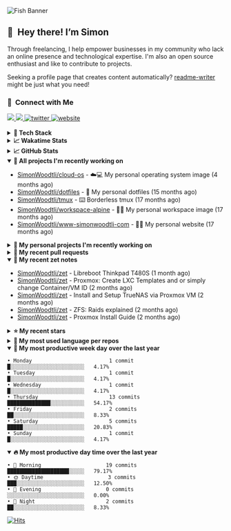 ![Fish Banner](assets/fish.webp)

## 👋 &nbsp;Hey there! I’m Simon

Through freelancing, I help empower businesses in my community who lack
an online presence and technological expertise. I'm also an open source
enthusiast and like to contribute to projects.

Seeking a profile page that creates content automatically?
[readme-writer] might be just what you need!

### 🤝 &nbsp;Connect with Me

<div align="left">
<a href="https://linkedin.com/in/simonwoodtli" target="_blank">
<img src="https://img.shields.io/badge/linkedin-1E77B5?style=for-the-badge&logo=linkedin&logoColor=white alt=linkedin" />
</a>
<a href="https://github.com/simonwoodtli" target="_blank">
<img src="https://img.shields.io/badge/github-24292E?style=for-the-badge&logo=github&logoColor=white alt=github" />
</a>
<a href="https://twitter.com/simonwoodtlidev" target="_blank">
<img src="https://img.shields.io/badge/twitter-26a7de?style=for-the-badge&logo=twitter&logoColor=white" alt="twitter"/>
</a>
<a href="https://simonwoodtli.com" target="_blank">
<img src="https://img.shields.io/badge/website-E2925F?style=for-the-badge&logo=google-chrome&logoColor=white" alt="website"/>
</a>
</div>
<br/>


<details>
  <summary><b>🧰 Tech Stack</b></summary>
  <div align="center">
  <a href="https://skillicons.dev" target="_blank">
  <img src="https://skillicons.dev/icons?i=js,html,css,bash,python,go,postgresql,docker,vim,linux" alt="JavaScript, HTML, CSS, Bash, Python, Go, PostgreSQL, Docker, Vim,
  Linux">
  </a>
  </div>
</details>

<details>
  <summary><b>📈 Wakatime Stats</b></summary>
  <p align="center"><a href="https://wakatime.com/@SimonWoodtli">
  <img align="center" width="400" height="300" src="https://wakatime.com/share/@SimonWoodtli/7761bcef-e104-47d9-912a-dfd6bf08868b.svg" />
  </a>
  <a href="https://wakatime.com/@SimonWoodtli">
  <img align="center" width="400" height="300" src="https://wakatime.com/share/@SimonWoodtli/341953df-6a40-47b7-8220-ace4eabe0a17.svg" />
  </a></p>

  <h4><b>💬 I've been working with the following languages over the last 7 days</b></h4>

```
• No Data found                                                 
```

  <h4>👷 I've been working on the following projects over the last 7 days</h4>

```
• No Data found                                                 
```

  <h4><b>🛠️ I've been working with the following editors over the last 7 days</b></h4>

```
• No Data found                                                 
```

  <h4><b>💻 I've been working with the following operating systems over the last 7 days</b></h4>

```
• No Data found                                                 
```

</details>

<details>
  <summary><b>📈 GitHub Stats</b></summary>
  <div align="center">
  <a href="https://github.com/anuraghazra/github-readme-stats"> 
  <img src="https://github-readme-stats.vercel.app/api?username=simonwoodtli&theme=onedark&show_icons=true&hide_rank=true&custom_title=Stats&count_private=true&hide_border=true&hide=issues&line_height=24&bg_color=0d1117" alt="Github Stats">
  <img src="https://github-readme-stats.vercel.app/api/top-langs/?username=simonwoodtli&layout=compact&theme=onedark&count_private=true&hide_border=true&bg_color=0d1117" alt="Top Langs">
  </a>
  </div>
</details>

<details open="">
  <summary><b>👷 All projects I'm recently working on</b></summary>

* [SimonWoodtli/cloud-os](https://github.com/SimonWoodtli/cloud-os) - ☁️💻 My personal operating system image (4 months ago)
* [SimonWoodtli/dotfiles](https://github.com/SimonWoodtli/dotfiles) - 🏡 My personal dotfiles (15 months ago)
* [SimonWoodtli/tmux](https://github.com/SimonWoodtli/tmux) - ⌨️ Borderless tmux (17 months ago)
* [SimonWoodtli/workspace-alpine](https://github.com/SimonWoodtli/workspace-alpine) - 🤖🐳 My personal workspace image (17 months ago)
* [SimonWoodtli/www-simonwoodtli-com](https://github.com/SimonWoodtli/www-simonwoodtli-com) - 👨‍💻 My personal website (17 months ago)

</details>
<details>
  <summary><b>🌱 My personal projects I'm recently working on</b></summary>

* [SimonWoodtli/cloud-os](https://github.com/SimonWoodtli/cloud-os) - ☁️💻 My personal operating system image (4 months ago)
* [SimonWoodtli/dotfiles](https://github.com/SimonWoodtli/dotfiles) - 🏡 My personal dotfiles (15 months ago)
* [SimonWoodtli/tmux](https://github.com/SimonWoodtli/tmux) - ⌨️ Borderless tmux (17 months ago)
* [SimonWoodtli/workspace-alpine](https://github.com/SimonWoodtli/workspace-alpine) - 🤖🐳 My personal workspace image (17 months ago)
* [SimonWoodtli/www-simonwoodtli-com](https://github.com/SimonWoodtli/www-simonwoodtli-com) - 👨‍💻 My personal website (17 months ago)

</details>
<details>
  <summary><b>🔨 My recent pull requests</b></summary>

* [feat: add wireguard-generate-keys script](https://github.com/SimonWoodtli/dotfiles-old/pull/14) on [SimonWoodtli/dotfiles-old](https://github.com/SimonWoodtli/dotfiles-old) (34 months ago)
* [feat: add video-to-gif script](https://github.com/SimonWoodtli/dotfiles-old/pull/13) on [SimonWoodtli/dotfiles-old](https://github.com/SimonWoodtli/dotfiles-old) (34 months ago)
* [feat: add spoof-mac-linux script](https://github.com/SimonWoodtli/dotfiles-old/pull/12) on [SimonWoodtli/dotfiles-old](https://github.com/SimonWoodtli/dotfiles-old) (34 months ago)
* [feat: add sp-tmux script](https://github.com/SimonWoodtli/dotfiles-old/pull/11) on [SimonWoodtli/dotfiles-old](https://github.com/SimonWoodtli/dotfiles-old) (34 months ago)
* [feat: add sp script](https://github.com/SimonWoodtli/dotfiles-old/pull/10) on [SimonWoodtli/dotfiles-old](https://github.com/SimonWoodtli/dotfiles-old) (34 months ago)

</details>
<details open="">
  <summary><b>📝 My recent zet notes</b></summary>

* [SimonWoodtli/zet](https://github.com/SimonWoodtli/zet/tree/c9f92321f68a16305da4b7b76ebf3a7659ac407c/20250606235935) - Libreboot Thinkpad T480S (1 month ago)
* [SimonWoodtli/zet](https://github.com/SimonWoodtli/zet/tree/ac115f53d4077440cf081cf366f729ec2baeb315/20250505201544) - Proxmox: Create LXC Templates and or simply change Container/VM ID (2 months ago)
* [SimonWoodtli/zet](https://github.com/SimonWoodtli/zet/tree/5febb2f934d1381a1ccbad69d428be2dd442e5df/20250504201808) - Install and Setup TrueNAS via Proxmox VM (2 months ago)
* [SimonWoodtli/zet](https://github.com/SimonWoodtli/zet/tree/3766fb1227f78a0ee6fd768fe5667bc04ae6866a/20250504133640) - ZFS: Raids explained (2 months ago)
* [SimonWoodtli/zet](https://github.com/SimonWoodtli/zet/tree/8228a79ea361aa01e7061531c530e9cd7e4f3d88/20220903203700) - Proxmox Install Guide (2 months ago)

</details>
<details>
  <summary><b>⭐ My recent stars</b></summary>

* [chmln/sd](https://github.com/chmln/sd) - Intuitive find & replace CLI (sed alternative) (14 months ago)
* [mpgirro/docker-pihole-unbound](https://github.com/mpgirro/docker-pihole-unbound) - Run Pi-Hole + Unbound on Docker (14 months ago)
* [dsprenkels/sss-cli](https://github.com/dsprenkels/sss-cli) - Command line program for secret-sharing strings (14 months ago)
* [turnkeylinux-apps/openldap](https://github.com/turnkeylinux-apps/openldap) - OpenLDAP - Open Source Directory Services (16 months ago)
* [simple-login/app](https://github.com/simple-login/app) - The SimpleLogin back-end and web app (18 months ago)

</details>
<details>
  <summary><b>💬 My most used language per repos</b></summary>

```
• Shell                          16 repos                       ███████████████████░░░░░░   76.19%
• JavaScript                     1 repo                         █░░░░░░░░░░░░░░░░░░░░░░░░   4.76%
• CSS                            2 repos                        ██░░░░░░░░░░░░░░░░░░░░░░░   9.52%
• Nix                            1 repo                         █░░░░░░░░░░░░░░░░░░░░░░░░   4.76%
• HTML                           1 repo                         █░░░░░░░░░░░░░░░░░░░░░░░░   4.76%
```

</details>
<details open="">
  <summary><b>📆 My most productive week day over the last year</b></summary>

```
• Monday                         1 commit                       █░░░░░░░░░░░░░░░░░░░░░░░░   4.17%
• Tuesday                        1 commit                       █░░░░░░░░░░░░░░░░░░░░░░░░   4.17%
• Wednesday                      1 commit                       █░░░░░░░░░░░░░░░░░░░░░░░░   4.17%
• Thursday                       13 commits                     ██████████████░░░░░░░░░░░   54.17%
• Friday                         2 commits                      ██░░░░░░░░░░░░░░░░░░░░░░░   8.33%
• Saturday                       5 commits                      █████░░░░░░░░░░░░░░░░░░░░   20.83%
• Sunday                         1 commit                       █░░░░░░░░░░░░░░░░░░░░░░░░   4.17%
```

</details>
<details open="">
  <summary><b>🔥 My most productive day time over the last year</b></summary>

```
• 🌅 Morning                     19 commits                     ████████████████████░░░░░   79.17%
• 🌞 Daytime                     3 commits                      ███░░░░░░░░░░░░░░░░░░░░░░   12.50%
• 🌇 Evening                     0 commits                      ░░░░░░░░░░░░░░░░░░░░░░░░░   0.00%
• 🌃 Night                       2 commits                      ██░░░░░░░░░░░░░░░░░░░░░░░   8.33%
```

</details>

[![Hits](https://hits.seeyoufarm.com/api/count/incr/badge.svg?url=https%3A%2F%2Fgithub.com%2Fsimonwoodtli&count_bg=%23689D6A&title_bg=%23282828&icon=&icon_color=%23E7E7E7&title=views+%28today+%2F+total%29&edge_flat=false)](https://hits.seeyoufarm.com)

[readme-writer]: <https://github.com/SimonWoodtli/readme-writer>
